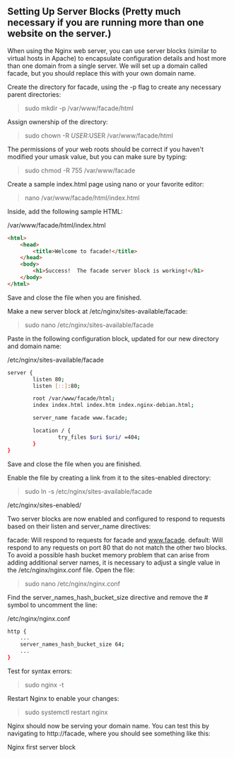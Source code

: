 ## Setting Up Server Blocks (Pretty much necessary if you are running more than one website on the server.)

When using the Nginx web server, you can use server blocks (similar to virtual hosts in Apache) to encapsulate configuration details and host more than one domain from a single server. We will set up a domain called facade, but you should replace this with your own domain name.

Create the directory for facade, using the -p flag to create any necessary parent directories:

> sudo mkdir -p /var/www/facade/html

Assign ownership of the directory:

>sudo chown -R $USER:$USER /var/www/facade/html

The permissions of your web roots should be correct if you haven't modified your umask value, but you can make sure by typing:

>sudo chmod -R 755 /var/www/facade

Create a sample index.html page using nano or your favorite editor:

>nano /var/www/facade/html/index.html

Inside, add the following sample HTML:

/var/www/facade/html/index.html

```html
<html>
    <head>
        <title>Welcome to facade!</title>
    </head>
    <body>
        <h1>Success!  The facade server block is working!</h1>
    </body>
</html>
```

Save and close the file when you are finished.

Make a new server block at /etc/nginx/sites-available/facade:

> sudo nano /etc/nginx/sites-available/facade

Paste in the following configuration block, updated for our new directory and domain name:


/etc/nginx/sites-available/facade

```bash
server {
        listen 80;
        listen [::]:80;

        root /var/www/facade/html;
        index index.html index.htm index.nginx-debian.html;

        server_name facade www.facade;

        location / {
                try_files $uri $uri/ =404;
        }
}
```


Save and close the file when you are finished.

Enable the file by creating a link from it to the sites-enabled directory:

> sudo ln -s /etc/nginx/sites-available/facade

/etc/nginx/sites-enabled/

Two server blocks are now enabled and configured to respond to requests based on their listen and server_name directives:

facade: Will respond to requests for facade and www.facade.
default: Will respond to any requests on port 80 that do not match the other two blocks.
To avoid a possible hash bucket memory problem that can arise from adding additional server names, it is necessary to adjust a single value in the /etc/nginx/nginx.conf file. Open the file:

> sudo nano /etc/nginx/nginx.conf

Find the server_names_hash_bucket_size directive and remove the # symbol to uncomment the line:

/etc/nginx/nginx.conf

```bash
http {
    ...
    server_names_hash_bucket_size 64;
    ...
}
```

Test for syntax errors:

> sudo nginx -t

Restart Nginx to enable your changes:

> sudo systemctl restart nginx

Nginx should now be serving your domain name. You can test this by navigating to http://facade, where you should see something like this:

Nginx first server block

